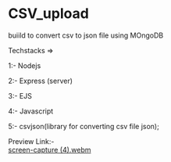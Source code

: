 # CSV_upload


buiild to convert csv to json file using MOngoDB


Techstacks =>
  
  
  1:- Nodejs
  
  2:- Express (server)
  
  3:- EJS
  
  4:- Javascript
  
  5:- csvjson(library for converting csv file json);
  
Preview Link:-  
[screen-capture (4).webm](https://user-images.githubusercontent.com/116939133/217798194-a0347254-3f6b-44b9-859a-c57243d4ec6b.webm)
